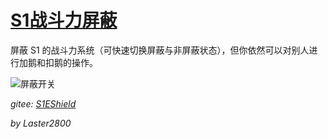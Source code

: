 # [S1战斗力屏蔽](https://greasyfork.org/zh-CN/scripts/394407)

屏蔽 S1 的战斗力系统（可快速切换屏蔽与非屏蔽状态），但你依然可以对别人进行加鹅和扣鹅的操作。

![屏蔽开关](https://gitee.com/liangjiancang/userscript/raw/master/script/S1EShield/screenshot/屏蔽开关.png)

*gitee: [S1EShield](https://gitee.com/liangjiancang/userscript/tree/master/script/S1EShield)*

*by Laster2800*
